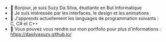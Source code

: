 - 👋 Bonjour, je suis Suzy Da Silva, étudiante en But Informatique
- 👀 Je suis intéressée par les interfaces, le design et les animations
- 🌱 J'apprends actuellement les languages de programmation suivants : C, C# et C++
- 📍 Vous pouvez vous rendre sur mon portfolio pour plus d'informations : https://dasilvasuzy.github.io/
